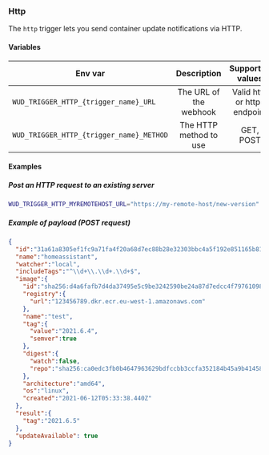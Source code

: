 ### Http

The ```http``` trigger lets you send container update notifications via HTTP.

#### Variables

| Env var                                      | Description            | Supported values              | Default value |
| -------------------------------------------- |:----------------------:|:-----------------------------:|:-------------:| 
| ```WUD_TRIGGER_HTTP_{trigger_name}_URL```    | The URL of the webhook | Valid http or https endpoint  |               |
| ```WUD_TRIGGER_HTTP_{trigger_name}_METHOD``` | The HTTP method to use | GET, POST                     | POST          |

#### Examples

##### Post an HTTP request to an existing server 

```bash
WUD_TRIGGER_HTTP_MYREMOTEHOST_URL="https://my-remote-host/new-version"
```

##### Example of payload (POST request)
```json
{
  "id":"31a61a8305ef1fc9a71fa4f20a68d7ec88b28e32303bbc4a5f192e851165b816",
  "name":"homeassistant",
  "watcher":"local",
  "includeTags":"^\\d+\\.\\d+.\\d+$",
  "image":{
    "id":"sha256:d4a6fafb7d4da37495e5c9be3242590be24a87d7edcc4f79761098889c54fca6",
    "registry":{
      "url":"123456789.dkr.ecr.eu-west-1.amazonaws.com"
    },
    "name":"test",
    "tag":{
      "value":"2021.6.4",
      "semver":true
    },
    "digest":{
      "watch":false,
      "repo":"sha256:ca0edc3fb0b4647963629bdfccbb3ccfa352184b45a9b4145832000c2878dd72"
    },
    "architecture":"amd64",
    "os":"linux",
    "created":"2021-06-12T05:33:38.440Z"
  },
  "result":{
    "tag":"2021.6.5"
  },
  "updateAvailable": true
}
```
